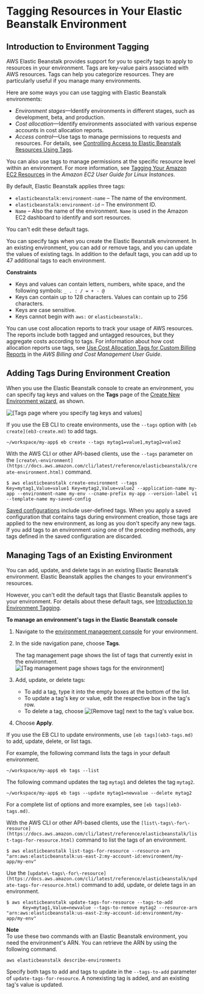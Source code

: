# Tagging Resources in Your Elastic Beanstalk Environment<a name="using-features.tagging"></a>

## Introduction to Environment Tagging<a name="using-features.tagging.intro"></a>

AWS Elastic Beanstalk provides support for you to specify tags to apply to resources in your environment\. Tags are key\-value pairs associated with AWS resources\. Tags can help you categorize resources\. They are particularly useful if you manage many environments\.

Here are some ways you can use tagging with Elastic Beanstalk environments:
+ *Environment stages*—Identify environments in different stages, such as development, beta, and production\.
+ *Cost allocation*—Identify environments associated with various expense accounts in cost allocation reports\.
+ *Access control*—Use tags to manage permissions to requests and resources\. For details, see [Controlling Access to Elastic Beanstalk Resources Using Tags](AWSHowTo.iam.policies.access-tags.md)\.

You can also use tags to manage permissions at the specific resource level within an environment\. For more information, see [Tagging Your Amazon EC2 Resources](https://docs.aws.amazon.com/AWSEC2/latest/UserGuide/Using_Tags.html) in the *Amazon EC2 User Guide for Linux Instances*\.

By default, Elastic Beanstalk applies three tags:
+ `elasticbeanstalk:environment-name` – The name of the environment\. 
+ `elasticbeanstalk:environment-id` – The environment ID\.
+ `Name` – Also the name of the environment\. `Name` is used in the Amazon EC2 dashboard to identify and sort resources\.

You can't edit these default tags\.

You can specify tags when you create the Elastic Beanstalk environment\. In an existing environment, you can add or remove tags, and you can update the values of existing tags\. In addition to the default tags, you can add up to 47 additional tags to each environment\.

**Constraints**
+ Keys and values can contain letters, numbers, white space, and the following symbols: `_ . : / = + - @`
+ Keys can contain up to 128 characters\. Values can contain up to 256 characters\.
+ Keys are case sensitive\.
+ Keys cannot begin with `aws:` or `elasticbeanstalk:`\.

You can use cost allocation reports to track your usage of AWS resources\. The reports include both tagged and untagged resources, but they aggregate costs according to tags\. For information about how cost allocation reports use tags, see [Use Cost Allocation Tags for Custom Billing Reports](https://docs.aws.amazon.com/awsaccountbilling/latest/aboutv2/allocation.html) in the *AWS Billing and Cost Management User Guide*\.

## Adding Tags During Environment Creation<a name="using-features.tagging.create"></a>

When you use the Elastic Beanstalk console to create an environment, you can specify tag keys and values on the **Tags** page of the [Create New Environment wizard](environments-create-wizard.md), as shown\.

![\[Tags page where you specify tag keys and values\]](http://docs.aws.amazon.com/elasticbeanstalk/latest/dg/images/environment-create-tags.png)

If you use the EB CLI to create environments, use the `--tags` option with `[eb create](eb3-create.md)` to add tags\.

```
~/workspace/my-app$ eb create --tags mytag1=value1,mytag2=value2
```

With the AWS CLI or other API\-based clients, use the `--tags` parameter on the `[create\-environment](https://docs.aws.amazon.com/cli/latest/reference/elasticbeanstalk/create-environment.html)` command\.

```
$ aws elasticbeanstalk create-environment --tags Key=mytag1,Value=value1 Key=mytag2,Value=value2 --application-name my-app --environment-name my-env --cname-prefix my-app --version-label v1 --template-name my-saved-config
```

[Saved configurations](environment-configuration-methods-before.md#configuration-options-before-savedconfig) include user\-defined tags\. When you apply a saved configuration that contains tags during environment creation, those tags are applied to the new environment, as long as you don't specify any new tags\. If you add tags to an environment using one of the preceding methods, any tags defined in the saved configuration are discarded\.

## Managing Tags of an Existing Environment<a name="using-features.tagging.manage"></a>

You can add, update, and delete tags in an existing Elastic Beanstalk environment\. Elastic Beanstalk applies the changes to your environment's resources\.

However, you can't edit the default tags that Elastic Beanstalk applies to your environment\. For details about these default tags, see [Introduction to Environment Tagging](#using-features.tagging.intro)\.

**To manage an environment's tags in the Elastic Beanstalk console**

1. Navigate to the [environment management console](environments-console.md) for your environment\.

1. In the side navigation pane, choose **Tags**\.

   The tag management page shows the list of tags that currently exist in the environment\.  
![\[Tag management page shows tags for the environment\]](http://docs.aws.amazon.com/elasticbeanstalk/latest/dg/images/environment-manage-tags.png)

1. Add, update, or delete tags:
   + To add a tag, type it into the empty boxes at the bottom of the list\.
   + To update a tag's key or value, edit the respective box in the tag's row\.
   + To delete a tag, choose ![\[Remove tag\]](http://docs.aws.amazon.com/elasticbeanstalk/latest/dg/images/x.png) next to the tag's value box\.

1. Choose **Apply**\.

If you use the EB CLI to update environments, use `[eb tags](eb3-tags.md)` to add, update, delete, or list tags\.

For example, the following command lists the tags in your default environment\.

```
~/workspace/my-app$ eb tags --list
```

The following command updates the tag `mytag1` and deletes the tag `mytag2`\.

```
~/workspace/my-app$ eb tags --update mytag1=newvalue --delete mytag2
```

For a complete list of options and more examples, see `[eb tags](eb3-tags.md)`\.

With the AWS CLI or other API\-based clients, use the `[list\-tags\-for\-resource](https://docs.aws.amazon.com/cli/latest/reference/elasticbeanstalk/list-tags-for-resource.html)` command to list the tags of an environment\.

```
$ aws elasticbeanstalk list-tags-for-resource --resource-arn "arn:aws:elasticbeanstalk:us-east-2:my-account-id:environment/my-app/my-env"
```

Use the `[update\-tags\-for\-resource](https://docs.aws.amazon.com/cli/latest/reference/elasticbeanstalk/update-tags-for-resource.html)` command to add, update, or delete tags in an environment\.

```
$ aws elasticbeanstalk update-tags-for-resource --tags-to-add
      Key=mytag1,Value=newvalue --tags-to-remove mytag2 --resource-arn "arn:aws:elasticbeanstalk:us-east-2:my-account-id:environment/my-app/my-env"
```

**Note**  
To use these two commands with an Elastic Beanstalk environment, you need the environment's ARN\. You can retrieve the ARN by using the following command\.  

```
aws elasticbeanstalk describe-environments
```
Specify both tags to add and tags to update in the `--tags-to-add` parameter of `update-tags-for-resource`\. A nonexisting tag is added, and an existing tag's value is updated\.